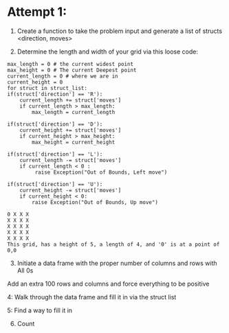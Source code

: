 # Attempt 1:


1. Create a function to take the problem input and generate a list of structs <direction, moves>

2. Determine the length and width of your grid via this loose code:

```
max_length = 0 # the current widest point
max_height = 0 # The current Deepest point
current_length = 0 # where we are in
current_height = 0
for struct in struct_list:
if(struct['direction'] == 'R'):
    current_length += struct['moves']
    if current_length > max_length:
        max_length = current_length

if(struct['direction'] == 'D'):
    current_height += struct['moves']
    if current_height > max_height:
        max_height = current_height

if(struct['direction'] == 'L'):
    current_length -= struct['moves']
    if current_length < 0 :
         raise Exception("Out of Bounds, Left move")

if(struct['direction'] == 'U'):
    current_height -= struct['moves']
    if current_height < 0:
        raise Exception("Out of Bounds, Up move")
```

```
0 X X X
X X X X
X X X X
X X X X
X X X X
This grid, has a height of 5, a length of 4, and '0' is at a point of 0,0
```


3. Initiate a data frame with the proper number of columns and rows with All 0s

Add an extra 100 rows and columns and force everything to be positive

4: Walk through the data frame and fill it in via the struct list

5: Find a way to fill it in

6. Count

